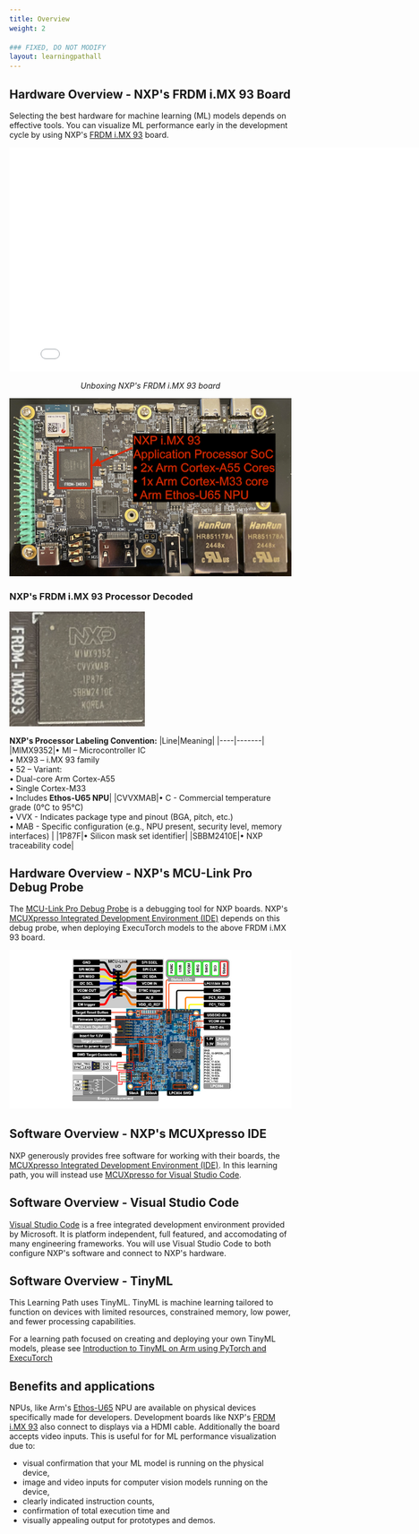 ```yaml
---
title: Overview
weight: 2

### FIXED, DO NOT MODIFY
layout: learningpathall
---
```


## Hardware Overview - NXP's FRDM i.MX 93 Board

Selecting the best hardware for machine learning (ML) models depends on effective tools. You can visualize ML performance early in the development cycle by using NXP's [FRDM i.MX 93](https://www.nxp.com/design/design-center/development-boards-and-designs/frdm-i-mx-93-development-board:FRDM-IMX93) board.

<center>
<iframe src='//players.brightcove.net/4089003392001/Sk5u9ln3l_default/index.html?videoId=6366294691112' allowfullscreen frameborder=0 width="800" height="400"></iframe>

*Unboxing NXP's FRDM i.MX 93 board*
</center>

![NXP FRDM i.MX 93 Board SoC Highlighted alt-text#center](./nxp-frdm-imx-93-board-soc-highlighted.png "Arm Ethos-U65 NPU location")

### NXP's FRDM i.MX 93 Processor Decoded

![i.MX 93 Processor SoC alt-text#center](./imx-93-application-processor-soc.png "NXP's FRDM i.MX 93 processor")

**NXP's Processor Labeling Convention:**
|Line|Meaning|
|----|-------|
|MIMX9352|• MI – Microcontroller IC<br>• MX93 – i.MX 93 family<br>• 52 – Variant:<br>• Dual-core Arm Cortex-A55<br> • Single Cortex-M33<br>• Includes **Ethos-U65 NPU**|
|CVVXMAB|• C - Commercial temperature grade (0°C to 95°C)<br>• VVX - Indicates package type and pinout (BGA, pitch, etc.)<br>• MAB - Specific configuration (e.g., NPU present, security level, memory interfaces)
|
|1P87F|• Silicon mask set identifier|
|SBBM2410E|• NXP traceability code|

## Hardware Overview - NXP's MCU-Link Pro Debug Probe

The [MCU-Link Pro Debug Probe](https://www.nxp.com/design/design-center/software/software-library/mcu-link-pro-debug-probe:MCU-LINK-PRO) is a debugging tool for NXP boards. NXP's [MCUXpresso Integrated Development Environment (IDE)](https://www.nxp.com/design/design-center/software/development-software/mcuxpresso-software-and-tools-/mcuxpresso-integrated-development-environment-ide:MCUXpresso-IDE) depends on this debug probe, when deploying ExecuTorch models to the above FRDM i.MX 93 board.

![NXP MCU-Link Pro Debug Probe alt-text#center](./mcu-link-pro-guide-img.jpg "NXP's MCU-Link Pro Debug Probe")

## Software Overview - NXP's MCUXpresso IDE

NXP generously provides free software for working with their boards, the [MCUXpresso Integrated Development Environment (IDE)](https://www.nxp.com/design/design-center/software/development-software/mcuxpresso-software-and-tools-/mcuxpresso-integrated-development-environment-ide:MCUXpresso-IDE). In this learning path, you will instead use [MCUXpresso for Visual Studio Code](https://www.nxp.com/design/design-center/software/development-software/mcuxpresso-software-and-tools-/mcuxpresso-for-visual-studio-code:MCUXPRESSO-VSC).

## Software Overview - Visual Studio Code

[Visual Studio Code](https://code.visualstudio.com/) is a free integrated development environment provided by Microsoft. It is platform independent, full featured, and accomodating of many engineering frameworks. You will use Visual Studio Code to both configure NXP's software and connect to NXP's hardware.

## Software Overview - TinyML

This Learning Path uses TinyML. TinyML is machine learning tailored to function on devices with limited resources, constrained memory, low power, and fewer processing capabilities.

For a learning path focused on creating and deploying your own TinyML models, please see [Introduction to TinyML on Arm using PyTorch and ExecuTorch](/learning-paths/embedded-and-microcontrollers/introduction-to-tinyml-on-arm/)

## Benefits and applications

NPUs, like Arm's [Ethos-U65](https://www.arm.com/products/silicon-ip-cpu/ethos/ethos-u65) NPU are available on physical devices specifically made for developers. Development boards like NXP's [FRDM i.MX 93](https://www.nxp.com/design/design-center/development-boards-and-designs/frdm-i-mx-93-development-board:FRDM-IMX93) also connect to displays via a HDMI cable. Additionally the board accepts video inputs. This is useful for for ML performance visualization due to:
- visual confirmation that your ML model is running on the physical device,
- image and video inputs for computer vision models running on the device,
- clearly indicated instruction counts,
- confirmation of total execution time and
- visually appealing output for prototypes and demos.
